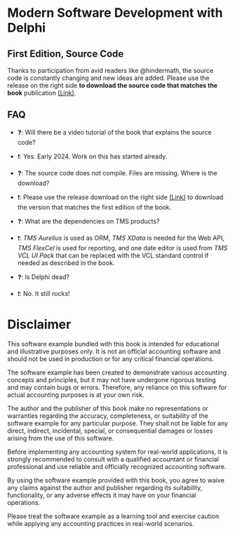 # Modern Software Development with Delphi
## First Edition, Source Code

Thanks to participation from avid readers like @hindermath, the source code is constantly changing and new ideas are added. Please use the release on the right side **to download the source code that matches the book** publication [(Link)](https://github.com/holgerflick/flixaccounting/releases/tag/rel_edition1).

## FAQ
- ❓: Will there be a video tutorial of the book that explains the source code?
- ❗️: Yes. Early 2024. Work on this has started already.

- ❓: The source code does not compile. Files are missing. Where is the download?
- ❗️: Please use the release download on the right side [(Link)](https://github.com/holgerflick/flixaccounting/releases/tag/rel_edition1) to download the version that matches the first edition of the book.

- ❓: What are the dependencies on TMS products?
- ❗️: *TMS Aurelius* is used as ORM, *TMS XData* is needed for the Web API, *TMS FlexCel* is used for reporting, and one date editor is used from *TMS VCL UI Pack* that can be replaced with the VCL standard control if needed as described in the book.

- ❓: Is Delphi dead?
- ❗️: No. It still rocks!

# Disclaimer
This software example bundled with this book is intended for educational and illustrative purposes only. It is not an official accounting software and should not be used in production or for any critical financial operations.

The software example has been created to demonstrate various accounting concepts and principles, but it may not have undergone rigorous testing and may contain bugs or errors. Therefore, any reliance on this software for actual accounting purposes is at your own risk.

The author and the publisher of this book make no representations or warranties regarding the accuracy, completeness, or suitability of the software example for any particular purpose. They shall not be liable for any direct, indirect, incidental, special, or consequential damages or losses arising from the use of this software.

Before implementing any accounting system for real-world applications, it is strongly recommended to consult with a qualified accountant or financial professional and use reliable and officially recognized accounting software.

By using the software example provided with this book, you agree to waive any claims against the author and publisher regarding its suitability, functionality, or any adverse effects it may have on your financial operations.

Please treat the software example as a learning tool and exercise caution while applying any accounting practices in real-world scenarios.
